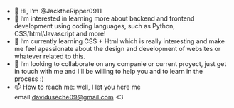 - 👋 Hi, I’m @JacktheRipper0911
- 👀 I’m interested in learning more about backend and frontend development using coding languages, such as Python, CSS/html/Javascript and more!
- 🌱 I’m currently learning CSS + Html which is really interesting and make me feel apassionate about the design and development of websites or whatever related to this.
- 💞️ I’m looking to collaborate on any companie or current proyect, just get in touch with me and I'll be willing to help you and to learn in the process :)
- 📫 How to reach me: well, I let you here me email:daviduseche09@gmail.com <3

<!---
JacktheRipper0911/JacktheRipper0911 is a ✨ special ✨ repository because its `README.md` (this file) appears on your GitHub profile.
You can click the Preview link to take a look at your changes.
--->
